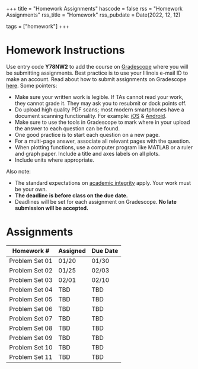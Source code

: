 +++
title = "Homework Assignments"
hascode = false
rss = "Homework Assignments"
rss_title = "Homework"
rss_pubdate = Date(2022, 12, 12)

tags = ["homework"]
+++

# Homework Instructions
Use entry code **Y78NW2** to add the course on [Gradescope](https://www.gradescope.com/) where you will be submitting assignments. Best practice is to use your Illinois e-mail ID to make an account.
Read about how to submit assignments on Gradescope [here](https://help.gradescope.com/article/ccbpppziu9-student-submit-work). Some pointers:

* Make sure your written work is legible. If TAs cannot read your work, they cannot grade it. They may ask you to resubmit or dock points off.
* Do upload high quality PDF scans; most modern smartphones have a document scanning functionality. For example: [iOS](https://support.apple.com/en-us/HT209037) & [Android](https://www.howtogeek.com/166610/who-needs-a-scanner-scan-a-document-to-pdf-with-your-android-phone/).
* Make sure to use the tools in Gradescope to mark where in your upload the answer to each question can be found.
* One good practice is to start each question on a new page.
* For a multi-page answer, associate all relevant pages with the question.
* When plotting functions, use a computer program like MATLAB or a ruler and graph paper. Include a title and axes labels on all plots.
* Include units where appropriate.

Also note:

* The standard expectations on [academic integrity](/syllabus#academic_conduct) apply. Your work must be your own.
* **The deadline is before class on the due date.**
* Deadlines will be set for each assignment on Gradescope. **No late submission will be accepted.**

# Assignments

| Homework #	 | Assigned	 | Due Date	|
|----------------|---------------|--------------|
| Problem Set 01 | 01/20	 | 01/30	|
| Problem Set 02 | 01/25	 | 02/03	|
| Problem Set 03 | 02/01	 | 02/10	|
| Problem Set 04 | TBD		 | TBD		|
| Problem Set 05 | TBD		 | TBD		|
| Problem Set 06 | TBD		 | TBD		|
| Problem Set 07 | TBD		 | TBD		|
| Problem Set 08 | TBD		 | TBD		|
| Problem Set 09 | TBD		 | TBD		|
| Problem Set 10 | TBD		 | TBD		|
| Problem Set 11 | TBD		 | TBD		|
